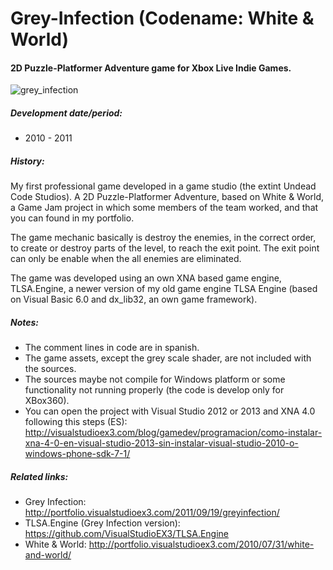 # Grey-Infection (Codename: White & World)
#### 2D Puzzle-Platformer Adventure game for Xbox Live Indie Games.

![grey_infection](http://portfolio.visualstudioex3.com/wp-content/uploads/2012/01/greyinfection00.jpg)

##### Development date/period: 
* 2010 - 2011

##### History:
My first professional game developed in a game studio (the extint Undead Code Studios). A 2D Puzzle-Platformer Adventure, based on White & World, a Game Jam project in which some members of the team worked, and that you can found in my portfolio.

The game mechanic basically is destroy the enemies, in the correct order, to create or destroy parts of the level, to reach the exit point. The exit point can only be enable when the all enemies are eliminated.

The game was developed using an own XNA based game engine, TLSA.Engine, a newer version of my old game engine TLSA Engine (based on Visual Basic 6.0 and dx_lib32, an own game framework).

##### Notes:
* The comment lines in code are in spanish.
* The game assets, except the grey scale shader, are not included with the sources.
* The sources maybe not compile for Windows platform or some functionality not running properly (the code is develop only for XBox360).
* You can open the project with Visual Studio 2012 or 2013 and XNA 4.0 following this steps (ES): http://visualstudioex3.com/blog/gamedev/programacion/como-instalar-xna-4-0-en-visual-studio-2013-sin-instalar-visual-studio-2010-o-windows-phone-sdk-7-1/

##### Related links:
* Grey Infection: http://portfolio.visualstudioex3.com/2011/09/19/greyinfection/
* TLSA.Engine (Grey Infection version): https://github.com/VisualStudioEX3/TLSA.Engine
* White & World: http://portfolio.visualstudioex3.com/2010/07/31/white-and-world/
